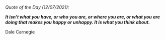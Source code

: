 *Quote of the Day (12/07/2021):*

_**It isn't what you have, or who you are, or where you are, or what you are doing that makes you happy or unhappy. It is what you think about.**_

Dale Carnegie